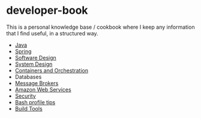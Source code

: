 # developer-book
This is a personal knowledge base / cookbook where I keep any information that I find useful, in a structured way.

* [Java](Java.pdf)
* [Spring](Spring.pdf)
* [Software Design](Software%20Design.pdf)
* [System Design](System%20Design.pdf)
* [Containers and Orchestration](Containers%20and%20Orchestration.pdf)
* Databases
* [Message Brokers](Message%20Brokers.pdf)
* [Amazon Web Services](Amazon%20Web%20Services.pdf)
* [Security](Security.pdf)
* [Bash profile tips](zprofile)
* [Build Tools](Build%20Tools.pdf)